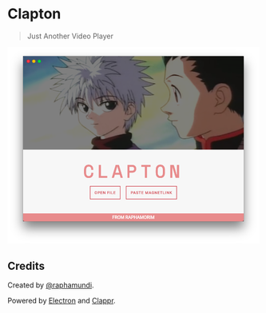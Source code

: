 # Clapton

> Just Another Video Player

![Example](assets/images/clapton.png)

## Credits

Created by [@raphamundi](https://twitter.com/raphamundi).

Powered by [Electron](https://github.com/electron/electron) and [Clappr](github.com/clappr/clappr).

